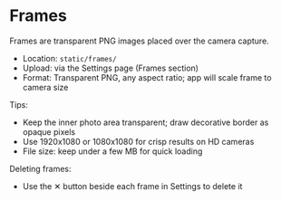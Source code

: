 # Frames

Frames are transparent PNG images placed over the camera capture.

- Location: `static/frames/`
- Upload: via the Settings page (Frames section)
- Format: Transparent PNG, any aspect ratio; app will scale frame to camera size

Tips:
- Keep the inner photo area transparent; draw decorative border as opaque pixels
- Use 1920x1080 or 1080x1080 for crisp results on HD cameras
- File size: keep under a few MB for quick loading

Deleting frames:
- Use the ✕ button beside each frame in Settings to delete it
